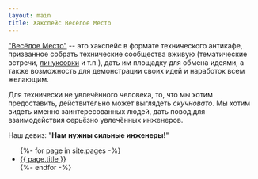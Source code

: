 ```yaml
---
layout: main
title: Хакспейс Весёлое Место
---
```


["Весёлое Место"](http://fineplace.org/) -- это хакспейс в формате
технического антикафе, призванное собрать технические сообщества
вживую (тематические встречи, [линуксовки](opensource/meetup) и т.п.), дать им площадку для
обмена идеями, а также возможность для демонстрации своих идей и наработок всем желающим.

Для технически не увлечённого человека, то, что мы хотим
предоставить, действительно может выглядеть *скучновато*.
Мы хотим видеть именно заинтересованных людей,
дать повод для взаимодействия серьёзно увлечённых инженеров.

Наш девиз: "**Нам нужны сильные инженеры!**"

<section id="about">
  <ul>
    {%- for page in site.pages -%}
    <li><a href="{{ page.url }}">{{ page.title }}</a></li>
    {%- endfor -%}
  </ul>
</section>
